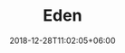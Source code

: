 ---
title: "Eden"
date: 2018-12-28T11:02:05+06:00 
premium: true
# type don't remove or customize
type : "docs"
---